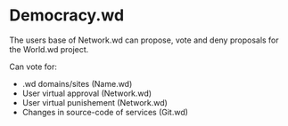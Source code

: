 # Democracy.wd
The users base of Network.wd can propose, vote and deny proposals for the World.wd project.

Can vote for:
* .wd domains/sites (Name.wd)
* User virtual approval (Network.wd)
* User virtual punishement (Network.wd)
* Changes in source-code of services (Git.wd)

